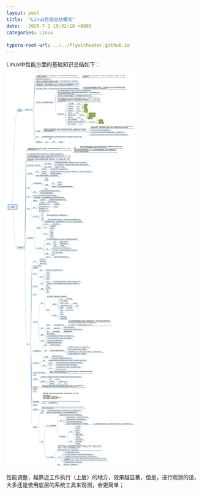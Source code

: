 ```yaml
---
layout: post
title:  "Linux性能总结概览"
date:   2020-7-1 19:32:18 +0800
categories: Linux

typora-root-url: ../../flywithwater.github.io
---
```


Linux中性能方面的基础知识总结如下：

![file_system](/assets/Linux/性能概述.jpg)


性能调整，越靠近工作执行（上层）的地方，效果越显著，但是，进行观测的话，大多还是使用底层的系统工具来观测，会更简单；



